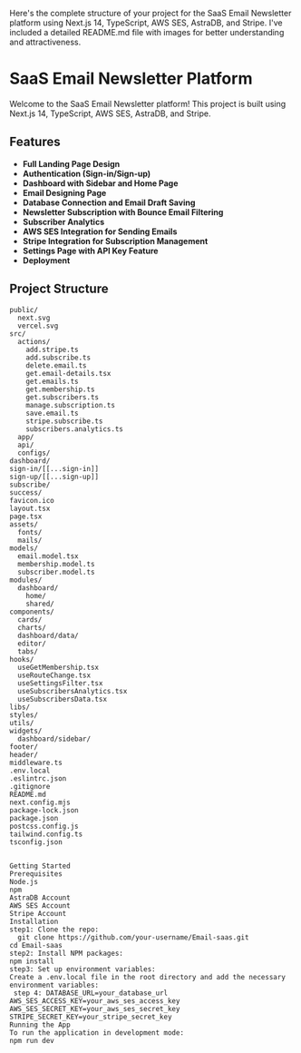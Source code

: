 Here's the complete structure of your project for the SaaS Email Newsletter platform using Next.js 14, TypeScript, AWS SES, AstraDB, and Stripe. I've included a detailed README.md file with images for better understanding and attractiveness.

# SaaS Email Newsletter Platform

Welcome to the SaaS Email Newsletter platform! This project is built using Next.js 14, TypeScript, AWS SES, AstraDB, and Stripe.

## Features

- **Full Landing Page Design**
- **Authentication (Sign-in/Sign-up)**
- **Dashboard with Sidebar and Home Page**
- **Email Designing Page**
- **Database Connection and Email Draft Saving**
- **Newsletter Subscription with Bounce Email Filtering**
- **Subscriber Analytics**
- **AWS SES Integration for Sending Emails**
- **Stripe Integration for Subscription Management**
- **Settings Page with API Key Feature**
- **Deployment**

## Project Structure

```plaintext
public/
  next.svg
  vercel.svg
src/
  actions/
    add.stripe.ts
    add.subscribe.ts
    delete.email.ts
    get.email-details.tsx
    get.emails.ts
    get.membership.ts
    get.subscribers.ts
    manage.subscription.ts
    save.email.ts
    stripe.subscribe.ts
    subscribers.analytics.ts
  app/
  api/
  configs/
dashboard/
sign-in/[[...sign-in]]
sign-up/[[...sign-up]]
subscribe/
success/
favicon.ico
layout.tsx
page.tsx
assets/
  fonts/
  mails/
models/
  email.model.tsx
  membership.model.ts
  subscriber.model.ts
modules/
  dashboard/
    home/
    shared/
components/
  cards/
  charts/
  dashboard/data/
  editor/
  tabs/
hooks/
  useGetMembership.tsx
  useRouteChange.tsx
  useSettingsFilter.tsx
  useSubscribersAnalytics.tsx
  useSubscribersData.tsx
libs/
styles/
utils/
widgets/
  dashboard/sidebar/
footer/
header/
middleware.ts
.env.local
.eslintrc.json
.gitignore
README.md
next.config.mjs
package-lock.json
package.json
postcss.config.js
tailwind.config.ts
tsconfig.json


Getting Started
Prerequisites
Node.js
npm
AstraDB Account
AWS SES Account
Stripe Account
Installation
step1: Clone the repo:
  git clone https://github.com/your-username/Email-saas.git
cd Email-saas
step2: Install NPM packages:
npm install
step3: Set up environment variables:
Create a .env.local file in the root directory and add the necessary environment variables:
 step 4: DATABASE_URL=your_database_url
AWS_SES_ACCESS_KEY=your_aws_ses_access_key
AWS_SES_SECRET_KEY=your_aws_ses_secret_key
STRIPE_SECRET_KEY=your_stripe_secret_key
Running the App
To run the application in development mode:
npm run dev
